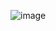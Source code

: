 ![image](https://github.com/Abiji-2020/Leetcode-2024/assets/145255212/211fc8fd-e6db-4439-b0db-c87f1f1a2cbf)

